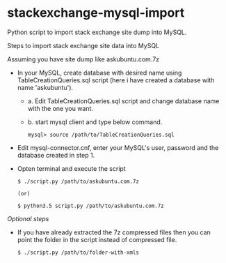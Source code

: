 # stackexchange-mysql-import
Python script to import stack exchange site dump into MySQL.

Steps to import stack exchange site data into MySQL

Assuming you have site dump like askubuntu.com.7z

* In your MySQL, create database with desired name using TableCreationQueries.sql script (here i have created a database with name 'askubuntu'). 
	* a. Edit TableCreationQueries.sql script and change database name with the one you want.
	* b. start mysql client and type below command.
	
		`
		mysql> source /path/to/TableCreationQueries.sql
		`
		
* Edit mysql-connector.cnf, enter your MySQL's user, password and the database created in step 1.
* Opten terminal and execute the script

	
	`
	$ ./script.py /path/to/askubuntu.com.7z
	`
	
	`
	(or)
	`
	
	`
	$ python3.5 script.py /path/to/askubuntu.com.7z
	`

*Optional steps*

* If you have already extracted the 7z compressed files then you can point the folder in the script instead of compressed file.

	`
	$ ./script.py /path/to/folder-with-xmls
	`
